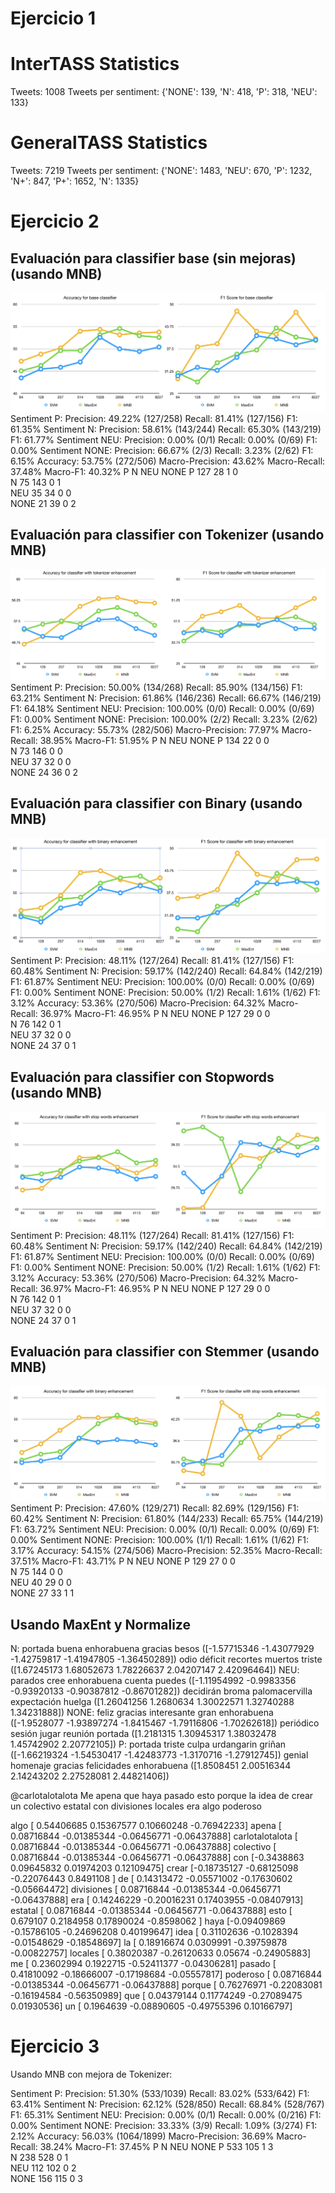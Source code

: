 # Ejercicio 1
InterTASS Statistics
================
Tweets: 1008
Tweets per sentiment: {'NONE': 139, 'N': 418, 'P': 318, 'NEU': 133}

GeneralTASS Statistics
================
Tweets: 7219
Tweets per sentiment: {'NONE': 1483, 'NEU': 670, 'P': 1232, 'N+': 847, 'P+': 1652, 'N': 1335}


# Ejercicio 2
## Evaluación para classifier base (sin mejoras) (usando MNB)
![](sentiment/images/base.png)
Sentiment P:
  Precision: 49.22% (127/258)
  Recall: 81.41% (127/156)
  F1: 61.35%
Sentiment N:
  Precision: 58.61% (143/244)
  Recall: 65.30% (143/219)
  F1: 61.77%
Sentiment NEU:
  Precision: 0.00% (0/1)
  Recall: 0.00% (0/69)
  F1: 0.00%
Sentiment NONE:
  Precision: 66.67% (2/3)
  Recall: 3.23% (2/62)
  F1: 6.15%
Accuracy: 53.75% (272/506)
Macro-Precision: 43.62%
Macro-Recall: 37.48%
Macro-F1: 40.32%
	P	N	NEU	NONE
P	127	28	1	0	
N	75	143	0	1	
NEU	35	34	0	0	
NONE	21	39	0	2

## Evaluación para classifier con Tokenizer (usando MNB)
![](sentiment/images/tokenizer.png)
Sentiment P:
  Precision: 50.00% (134/268)
  Recall: 85.90% (134/156)
  F1: 63.21%
Sentiment N:
  Precision: 61.86% (146/236)
  Recall: 66.67% (146/219)
  F1: 64.18%
Sentiment NEU:
  Precision: 100.00% (0/0)
  Recall: 0.00% (0/69)
  F1: 0.00%
Sentiment NONE:
  Precision: 100.00% (2/2)
  Recall: 3.23% (2/62)
  F1: 6.25%
Accuracy: 55.73% (282/506)
Macro-Precision: 77.97%
Macro-Recall: 38.95%
Macro-F1: 51.95%
	P	N	NEU	NONE
P	134	22	0	0	
N	73	146	0	0	
NEU	37	32	0	0	
NONE	24	36	0	2

## Evaluación para classifier con Binary (usando MNB)
![](sentiment/images/binary.png)
Sentiment P:
  Precision: 48.11% (127/264)
  Recall: 81.41% (127/156)
  F1: 60.48%
Sentiment N:
  Precision: 59.17% (142/240)
  Recall: 64.84% (142/219)
  F1: 61.87%
Sentiment NEU:
  Precision: 100.00% (0/0)
  Recall: 0.00% (0/69)
  F1: 0.00%
Sentiment NONE:
  Precision: 50.00% (1/2)
  Recall: 1.61% (1/62)
  F1: 3.12%
Accuracy: 53.36% (270/506)
Macro-Precision: 64.32%
Macro-Recall: 36.97%
Macro-F1: 46.95%
	P	N	NEU	NONE
P	127	29	0	0	
N	76	142	0	1	
NEU	37	32	0	0	
NONE	24	37	0	1

## Evaluación para classifier con Stopwords (usando MNB)
![](sentiment/images/stopwords.png)
Sentiment P:
  Precision: 48.11% (127/264)
  Recall: 81.41% (127/156)
  F1: 60.48%
Sentiment N:
  Precision: 59.17% (142/240)
  Recall: 64.84% (142/219)
  F1: 61.87%
Sentiment NEU:
  Precision: 100.00% (0/0)
  Recall: 0.00% (0/69)
  F1: 0.00%
Sentiment NONE:
  Precision: 50.00% (1/2)
  Recall: 1.61% (1/62)
  F1: 3.12%
Accuracy: 53.36% (270/506)
Macro-Precision: 64.32%
Macro-Recall: 36.97%
Macro-F1: 46.95%
	P	N	NEU	NONE
P	127	29	0	0	
N	76	142	0	1	
NEU	37	32	0	0	
NONE	24	37	0	1	

## Evaluación para classifier con Stemmer (usando MNB)
![](sentiment/images/stemmer.png)
Sentiment P:
  Precision: 47.60% (129/271)
  Recall: 82.69% (129/156)
  F1: 60.42%
Sentiment N:
  Precision: 61.80% (144/233)
  Recall: 65.75% (144/219)
  F1: 63.72%
Sentiment NEU:
  Precision: 0.00% (0/1)
  Recall: 0.00% (0/69)
  F1: 0.00%
Sentiment NONE:
  Precision: 100.00% (1/1)
  Recall: 1.61% (1/62)
  F1: 3.17%
Accuracy: 54.15% (274/506)
Macro-Precision: 52.35%
Macro-Recall: 37.51%
Macro-F1: 43.71%
	P	N	NEU	NONE
P	129	27	0	0	
N	75	144	0	0	
NEU	40	29	0	0	
NONE	27	33	1	1	

## Usando MaxEnt y Normalize
N:
	portada buena enhorabuena gracias besos ([-1.57715346 -1.43077929 -1.42759817 -1.41947805 -1.36450289])
	odio déficit recortes muertos triste ([1.67245173 1.68052673 1.78226637 2.04207147 2.42096464])
NEU:
	parados cree enhorabuena cuenta puedes ([-1.11954992 -0.9983356  -0.93920133 -0.90387812 -0.86701282])
	decidirán broma palomacervilla expectación huelga ([1.26041256 1.2680634  1.30022571 1.32740288 1.34231888])
NONE:
	feliz gracias interesante gran enhorabuena ([-1.9528077  -1.93897274 -1.8415467  -1.79116806 -1.70262618])
	periódico sesión jugar reunión portada ([1.2181315  1.30945317 1.38032478 1.45742902 2.20772105])
P:
	portada triste culpa urdangarin griñan ([-1.66219324 -1.54530417 -1.42483773 -1.3170716  -1.27912745])
	genial homenaje gracias felicidades enhorabuena ([1.8508451  2.00516344 2.14243202 2.27528081 2.44821406])

@carlotalotalota Me apena que haya pasado esto porque la idea de crear un colectivo estatal con divisiones locales era algo poderoso 

algo [ 0.54406685  0.15367577  0.10660248 -0.76942233]
apena [ 0.08716844 -0.01385344 -0.06456771 -0.06437888]
carlotalotalota [ 0.08716844 -0.01385344 -0.06456771 -0.06437888]
colectivo [ 0.08716844 -0.01385344 -0.06456771 -0.06437888]
con [-0.3438863   0.09645832  0.01974203  0.12109475]
crear [-0.18735127 -0.68125098 -0.22076443  0.8491108 ]
de [ 0.14313472 -0.05571002 -0.17630602 -0.05664472]
divisiones [ 0.08716844 -0.01385344 -0.06456771 -0.06437888]
era [ 0.14246229 -0.20016231  0.17403955 -0.08407913]
estatal [ 0.08716844 -0.01385344 -0.06456771 -0.06437888]
esto [ 0.679107    0.2184958   0.17890024 -0.8598062 ]
haya [-0.09409869 -0.15786105 -0.24696208  0.40199647]
idea [ 0.31102636 -0.1028394  -0.01548629 -0.18548697]
la [ 0.18916674  0.0309991  -0.39759878 -0.00822757]
locales [ 0.38020387 -0.26120633  0.05674    -0.24905883]
me [ 0.23602994  0.1922715  -0.52411377 -0.04306281]
pasado [ 0.41810092 -0.18666007 -0.17198684 -0.05557817]
poderoso [ 0.08716844 -0.01385344 -0.06456771 -0.06437888]
porque [ 0.76276971 -0.22083081 -0.16194584 -0.56350989]
que [ 0.04379144  0.11774249 -0.27089475  0.01930536]
un [ 0.1964639  -0.08890605 -0.49755396  0.10166797]


# Ejercicio 3
Usando MNB con mejora de Tokenizer:

Sentiment P:
  Precision: 51.30% (533/1039)
  Recall: 83.02% (533/642)
  F1: 63.41%
Sentiment N:
  Precision: 62.12% (528/850)
  Recall: 68.84% (528/767)
  F1: 65.31%
Sentiment NEU:
  Precision: 0.00% (0/1)
  Recall: 0.00% (0/216)
  F1: 0.00%
Sentiment NONE:
  Precision: 33.33% (3/9)
  Recall: 1.09% (3/274)
  F1: 2.12%
Accuracy: 56.03% (1064/1899)
Macro-Precision: 36.69%
Macro-Recall: 38.24%
Macro-F1: 37.45%
	P	N	NEU	NONE
P	533	105	1	3	
N	238	528	0	1	
NEU	112	102	0	2	
NONE	156	115	0	3	
